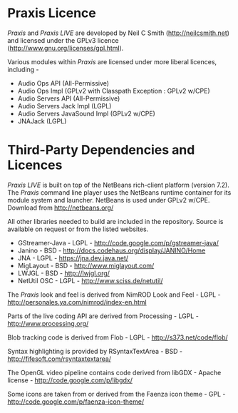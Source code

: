 # Praxis Licence #

_Praxis_ and _Praxis LIVE_ are developed by Neil C Smith (http://neilcsmith.net) and licensed under the GPLv3 licence (http://www.gnu.org/licenses/gpl.html).

Various modules within _Praxis_ are licensed under more liberal licences, including -

  * Audio Ops API (All-Permissive)
  * Audio Ops Impl (GPLv2 with Classpath Exception : GPLv2 w/CPE)
  * Audio Servers API (All-Permissive)
  * Audio Servers Jack Impl (LGPL)
  * Audio Servers JavaSound Impl (GPLv2 w/CPE)
  * JNAJack (LGPL)

# Third-Party Dependencies and Licences #

_Praxis LIVE_ is built on top of the NetBeans rich-client platform (version 7.2).  The _Praxis_ command line player uses the NetBeans runtime container for its module system and launcher. NetBeans is used under GPLv2 w/CPE. Download from http://netbeans.org/

All other libraries needed to build are included in the repository.  Source is available on request or from the listed websites.

  * GStreamer-Java - LGPL - http://code.google.com/p/gstreamer-java/
  * Janino - BSD - http://docs.codehaus.org/display/JANINO/Home
  * JNA - LGPL - https://jna.dev.java.net/
  * MigLayout - BSD - http://www.miglayout.com/
  * LWJGL - BSD - http://lwjgl.org/
  * NetUtil OSC - LGPL - http://www.sciss.de/netutil/

The _Praxis_ look and feel is derived from NimROD Look and Feel - LGPL - http://personales.ya.com/nimrod/index-en.html

Parts of the live coding API are derived from Processing - LGPL - http://www.processing.org/

Blob tracking code is derived from Flob - LGPL - http://s373.net/code/flob/

Syntax highlighting is provided by RSyntaxTextArea - BSD - http://fifesoft.com/rsyntaxtextarea/

The OpenGL video pipeline contains code derived from libGDX - Apache license - http://code.google.com/p/libgdx/

Some icons are taken from or derived from the Faenza icon theme - GPL - http://code.google.com/p/faenza-icon-theme/